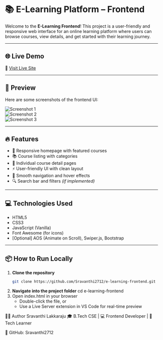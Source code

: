 # 📚 E-Learning Platform – Frontend

Welcome to the **E-Learning Frontend**! This project is a user-friendly and responsive web interface for an online learning platform where users can browse courses, view details, and get started with their learning journey.

---

## 🌐 Live Demo

🚀 [Visit Live Site](https://github.com/Sravanthi2712/e-learning-frontend.git)  

---

## 📸 Preview

Here are some screenshots of the frontend UI:

![Screenshot 1](https://github.com/user-attachments/assets/4f3852e1-5dc7-4d56-bfce-2c7ee71517e4)  
![Screenshot 2](https://github.com/user-attachments/assets/7d6420c0-c980-4769-a648-bc73eaa30e7e)  
![Screenshot 3](https://github.com/user-attachments/assets/6801b732-a274-42d3-899d-b970a9481210)

---

## 🔥 Features

- 🎯 Responsive homepage with featured courses  
- 📚 Course listing with categories  
- 📝 Individual course detail pages  
- ⚡ User-friendly UI with clean layout  
- 🧭 Smooth navigation and hover effects  
- 🔍 Search bar and filters *(if implemented)*

---

## 💻 Technologies Used

- HTML5  
- CSS3  
- JavaScript (Vanilla)  
- Font Awesome (for icons)  
- [Optional] AOS (Animate on Scroll), Swiper.js, Bootstrap

---

## 📦 How to Run Locally

1. **Clone the repository**
   ```bash
   git clone https://github.com/Sravanthi2712/e-learning-frontend.git
2. **Navigate into the project folder**
    cd e-learning-frontend
3.  Open index.html in your browser
    - Double-click the file, or
    - Use a Live Server extension in VS Code for real-time preview


👩‍💻 Author
Sravanthi Lakkaraju
🎓 B.Tech CSE | 💻 Frontend Developer | 🌱 Tech Learner

🔗 GitHub: Sravanthi2712
